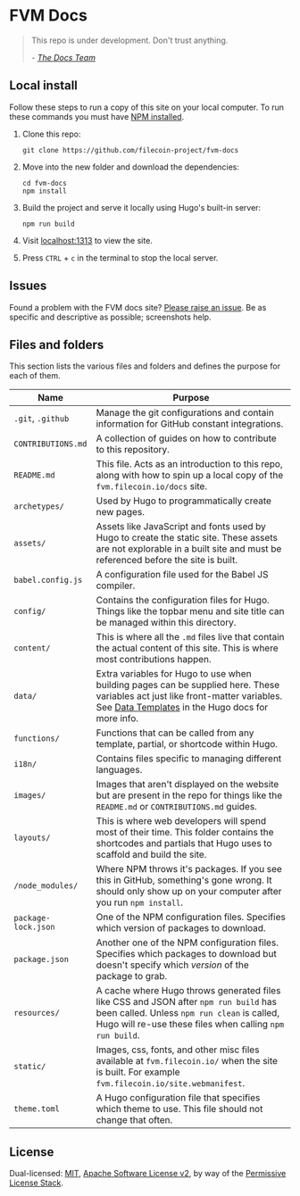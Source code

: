 # FVM Docs

> This repo is under development. Don't trust anything.
>
> \- [_The Docs Team_](https://github.com/protocol/docs)

## Local install

Follow these steps to run a copy of this site on your local computer. To run these commands you must have [NPM installed](https://www.npmjs.com/).

1. Clone this repo:

    ```shell
    git clone https://github.com/filecoin-project/fvm-docs
    ```

1. Move into the new folder and download the dependencies:

    ```shell
    cd fvm-docs
    npm install
    ```

1. Build the project and serve it locally using Hugo's built-in server:

    ```shell
    npm run build
    ```

1. Visit [localhost:1313](http://localhost:1313) to view the site.
1. Press `CTRL` + `c` in the terminal to stop the local server.

## Issues

Found a problem with the FVM docs site? [Please raise an issue](https://github.com/filecoin-project/fvm-docs/issues/new). Be as specific and descriptive as possible; screenshots help.

## Files and folders

This section lists the various files and folders and defines the purpose for each of them.

| Name | Purpose |
| --- | --- |
| `.git`, `.github` | Manage the git configurations and contain information for GitHub constant integrations. |
| `CONTRIBUTIONS.md` | A collection of guides on how to contribute to this repository. |
| `README.md` | This file. Acts as an introduction to this repo, along with how to spin up a local copy of the `fvm.filecoin.io/docs` site. |
| `archetypes/` | Used by Hugo to programmatically create new pages. |
| `assets/` | Assets like JavaScript and fonts used by Hugo to create the static site. These assets are not explorable in a built site and must be referenced before the site is built. |
| `babel.config.js` | A configuration file used for the Babel JS compiler. |
| `config/` | Contains the configuration files for Hugo. Things like the topbar menu and site title can be managed within this directory. |
| `content/` | This is where all the `.md` files live that contain the actual content of this site. This is where most contributions happen. |
| `data/` | Extra variables for Hugo to use when building pages can be supplied here. These variables act just like front-matter variables. See [Data Templates](https://gohugo.io/templates/data-templates/) in the Hugo docs for more info. |
| `functions/` | Functions that can be called from any template, partial, or shortcode within Hugo. |
| `i18n/` | Contains files specific to managing different languages. |
| `images/` | Images that aren't displayed on the website but are present in the repo for things like the `README.md` or `CONTRIBUTIONS.md` guides. |
| `layouts/` | This is where web developers will spend most of their time. This folder contains the shortcodes and partials that Hugo uses to scaffold and build the site. |
| `/node_modules/` | Where NPM throws it's packages. If you see this in GitHub, something's gone wrong. It should only show up on your computer after you run `npm install`. |
| `package-lock.json` | One of the NPM configuration files. Specifies which version of packages to download. |
| `package.json` | Another one of the NPM configuration files. Specifies which packages to download but doesn't specify which _version_ of the package to grab.
| `resources/` | A cache where Hugo throws generated files like CSS and JSON after `npm run build` has been called. Unless `npm run clean` is called, Hugo will re-use these files when calling `npm run build`. |
| `static/` | Images, css, fonts, and other misc files available at `fvm.filecoin.io/` when the site is built. For example `fvm.filecoin.io/site.webmanifest`.
| `theme.toml` | A Hugo configuration file that specifies which theme to use. This file should not change that often. |

## License

Dual-licensed: [MIT](./LICENSE-MIT), [Apache Software License v2](./LICENSE-APACHE), by way of the [Permissive License Stack](https://protocol.ai/blog/announcing-the-permissive-license-stack/).
